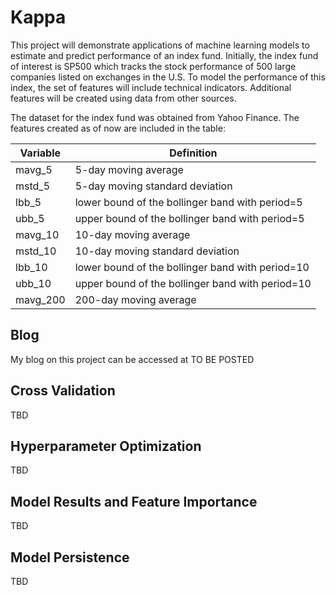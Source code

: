 # Kappa
This project will demonstrate applications of machine learning models to estimate and predict performance of an index fund. Initially, the index fund of interest is SP500 which 
tracks the stock performance of 500 large companies listed on exchanges in the U.S. To model the performance of this index, the set of features will include technical indicators.
Additional features will be created using data from other sources.

The dataset for the index fund was obtained from Yahoo Finance. The features created as of now are included in the table:

| Variable | Definition                                                                           |
|----------|--------------------------------------------------------------------------------------|
| mavg_5   | 5-day moving average                                                                 |
| mstd_5   | 5-day moving standard deviation                                                      |
| lbb_5    | lower bound of the bollinger band with period=5                                      |
| ubb_5    | upper bound of the bollinger band with period=5                                      |
| mavg_10  | 10-day moving average                                                                |
| mstd_10  | 10-day moving standard deviation                                                     |
| lbb_10   | lower bound of the bollinger band with period=10                                     |
| ubb_10   | upper bound of the bollinger band with period=10                                     |
| mavg_200 | 200-day moving average                                                               |


## Blog 
My blog on this project can be accessed at TO BE POSTED


## Cross Validation
TBD

## Hyperparameter Optimization
TBD

## Model Results and Feature Importance
TBD

## Model Persistence
TBD
